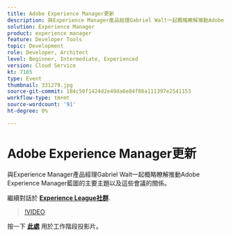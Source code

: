 ```yaml
---
title: Adobe Experience Manager更新
description: 與Experience Manager產品經理Gabriel Walt一起概略瞭解推動Adobe Experience Manager藍圖的主要主題以及這些會議的關係。 此工作階段為Adobe Developers Live內容事件的一部分。
solution: Experience Manager
product: experience manager
feature: Developer Tools
topic: Development
role: Developer, Architect
level: Beginner, Intermediate, Experienced
version: Cloud Service
kt: 7165
type: Event
thumbnail: 331279.jpg
source-git-commit: 184c50f1424d2e49da6e84f88a111397e2541153
workflow-type: tm+mt
source-wordcount: '91'
ht-degree: 0%

---
```



# Adobe Experience Manager更新

與Experience Manager產品經理Gabriel Walt一起概略瞭解推動Adobe Experience Manager藍圖的主要主題以及這些會議的關係。

繼續對話於 **[Experience League社群](http://adobe.ly/36Yd3v6)**.

>[!VIDEO](https://video.tv.adobe.com/v/331279/?quality=12&learn=on&hidetitle=true)

按一下 **[此處](/help/adobe-developers-live/assets/experience-manager-updates.pdf)** 用於工作階段投影片。
